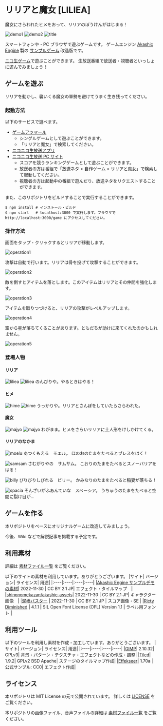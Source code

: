 # リリアと魔女 [LILIEA]
魔女にさらわれたヒメをおって、リリアのぼうけんがはじまる！

![demo1](docs/liliea_demo1.gif)
![demo2](docs/liliea_demo2.gif)
![title](docs/title.png)

スマートフォンや・PC ブラウザで遊ぶゲームです。
ゲームエンジン [Akashic Engine](https://akashic-games.github.io/) 製の [サンプルゲーム](https://github.com/akashic-contents/tilemap-survivors) 改造版です。

[ニコ生ゲーム](https://site.live.nicovideo.jp/ichiba.html)で遊ぶことができます。
生放送番組で放送者・視聴者といっしょに遊んでみましょう！

## ゲームを遊ぶ
リリアを動かし、襲いくる魔女の軍勢を避けてうまく生き残ってください。

### 起動方法 
以下のサービスで遊べます。
* [ゲームアツマール](https://game.nicovideo.jp/atsumaru/)
  * シングルゲームとして遊ぶことができます。
  * 「リリアと魔女」で検索してください。
* [ニコニコ生放送アプリ](https://site.live.nicovideo.jp/app/guide.html)
* [ニコニコ生放送 PC サイト](https://site.live.nicovideo.jp/ichiba.html)
  * スコアを競うランキングゲームとして遊ぶことができます。
  * 放送者の方は番組で「放送ネタ > 自作ゲーム > リリアと魔女」で検索して起動してください。
  * 視聴者の方は起動中の番組で遊んだり、放送ネタをリクエストすることができます。

また、このリポジトリをビルドすることで実行することができます。

```
$ npm install # インストール・ビルド
$ npm start   # localhost:3000 で実行します。ブラウザで http://localhost:3000/game にアクセスしてください。
```

### 操作方法
画面をタップ・クリックするとリリアが移動します。

![operation1](docs/operation1.png)

攻撃は自動で行います。リリアは骨を投げて攻撃することができます。

![operation2](docs/operation2.png)

敵を倒すとアイテムを落とします。このアイテムはリリアとその仲間を強化します。

![operation3](docs/operation3.png)

アイテムを取りつづけると、リリアの攻撃がレベルアップします。

![operation4](docs/operation4.png)

空から星が落ちてくることがあります。ともだちが助けに来てくれたのかもしれません。

![operation5](docs/operation5.png)


### 登場人物
#### リリア
![liliea](docs/liliea_face.gif)
![liliea](docs/liliea.gif)
のんびりや。やるときはやる！

#### ヒメ
![hime](docs/hime_face.gif)
![hime](docs/hime.gif)
うっかりや。リリアとさんぽをしていたらさらわれた。

#### 魔女
![majyo](docs/majyo_face.gif)
![majyo](docs/majyo.gif)
わがまま。ヒメをさらいリリアに土人形をけしかけてくる。

#### リリアのなかま
![moelu](docs/moelu.png)
あつくもえる　モエル。
ほのおのたまをたべるとブレスをはく！

![samsam](docs/samsam.png)
さむがりやの　サムサム。
こおりのたまをたべるとスノーバリアをはる！

![billy](docs/billy.png)
びりびりしびれる　ビリー。
かみなりのたまをたべると稲妻が落ちる！

![spacia](docs/spacia.png)
そんざいがふあんていな　スペーシア。
うちゅうのたまをたべると空間に裂け目が...

## ゲームを作る
本リポジトリをベースにオリジナルゲームに改造してみましょう。

今後、Wiki などで解説記事を掲載する予定です。


## 利用素材
詳細は [素材ファイル一覧](./docs/material.csv) をご覧ください。

以下のサイトの素材を利用しています。ありがとうございます。
|サイト| バージョン| ライセンス| 用途|
|:----|:----|:----|:----|
|[Akashic Engine サンプルデモの素材](https://akashic-games.github.io/asset/material.html)| 2022-11-30 | CC BY 2.1 JP| エフェクト・タイルマップ　|
|[shinonomekazan/akashic-assets](https://github.com/shinonomekazan/akashic-assets)| 2022-11-30 | CC BY 2.1 JP| キャラクター画像　|
|[泥棒バスター](https://github.com/akashic-contents/thiefBuster) | 2022-11-30 | CC BY 2.1 JP | スコア画像・SE |
|[Ricty Diminished](https://rictyfonts.github.io/diminished) | 4.1.1 | SIL Open Font License (OFL) Version 1.1 | ラベル用フォント |

## 利用ツール
以下のツールを利用し素材を作成・加工しています。ありがとうございます。
|サイト| バージョン| ライセンス| 用途|
|:----|:----|:----|:----|
|[GIMP](https://www.gimp.org/)| 2.10.32| GPLv3| 背景・パターン・テクスチャ・エフェクトなどの作成・調整|
|[Tiled](https://www.mapeditor.org/)| 1.9.2| GPLv2 BSD Apache| ステージのタイルマップ作成|
|[Effekseer](https://effekseer.github.io/)| 1.70a | 公式サンプル: CC0| エフェクト作成|

## ライセンス
本リポジトリは MIT License の元で公開されています。
詳しくは [LICENSE](./LICENSE) をご覧ください。

本リポジトリの画像ファイル、音声ファイルの詳細は [素材ファイル一覧](./docs/material.csv) をご覧ください。
